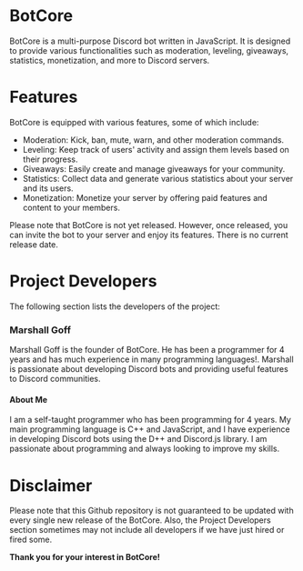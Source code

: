 # BotCore
BotCore is a multi-purpose Discord bot written in JavaScript. It is designed to provide various functionalities such as moderation, leveling, giveaways, statistics, monetization, and more to Discord servers.

# Features
BotCore is equipped with various features, some of which include:

* Moderation: Kick, ban, mute, warn, and other moderation commands.
* Leveling: Keep track of users' activity and assign them levels based on their progress.
* Giveaways: Easily create and manage giveaways for your community.
* Statistics: Collect data and generate various statistics about your server and its users.
* Monetization: Monetize your server by offering paid features and content to your members.

Please note that BotCore is not yet released. However, once released, you can invite the bot to your server and enjoy its features. There is no current release date.

# Project Developers
The following section lists the developers of the project:

### Marshall Goff
Marshall Goff is the founder of BotCore. He has been a programmer for 4 years and has much experience in many programming languages!. Marshall is passionate about developing Discord bots and providing useful features to Discord communities.

#### About Me

I am a self-taught programmer who has been programming for 4 years. My main programming language is C++ and JavaScript, and I have experience in developing Discord bots using the D++ and Discord.js library. I am passionate about programming and always looking to improve my skills.

# Disclaimer
Please note that this Github repository is not guaranteed to be updated with every single new release of the BotCore. Also, the Project Developers section sometimes may not include all developers if we have just hired or fired some.

**Thank you for your interest in BotCore!**

